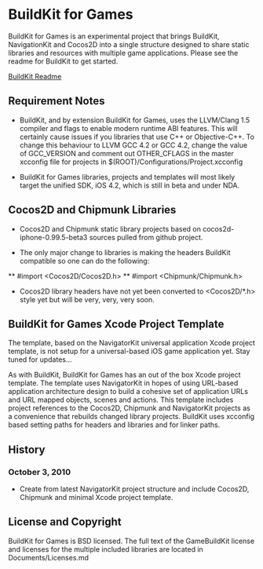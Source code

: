 
# BuildKit for Games

BuildKit for Games is an experimental project that brings BuildKit, NavigationKit and Cocos2D into a single structure designed to share static libraries and resources with multiple game applications. Please see the readme for BuildKit to get started.

[BuildKit Readme](http://github.com/davidmorford/BuildKit/blob/master/Readme.md)

## Requirement Notes

* BuildKit, and by extension BuildKit for Games, uses the LLVM/Clang 1.5 compiler and flags to enable modern runtime ABI features. This will certainly cause issues if you libraries that use C++ or Objective-C++. To change this behaviour  to LLVM GCC 4.2 or GCC 4.2, change the value of GCC_VERSION and comment out OTHER_CFLAGS in the master xcconfig file for projects in $(ROOT)/Configurations/Project.xcconfig

* BuildKit for Games libraries, projects and templates will most likely target the unified SDK, iOS 4.2, which is still in beta and under NDA.


## Cocos2D and Chipmunk Libraries

* Cocos2D and Chipmunk static library projects based on cocos2d-iphone-0.99.5-beta3 sources pulled from github project.

* The only major change to libraries is making the headers BuildKit compatible so one can do the following:

** #import <Cocos2D/Cocos2D.h>
** #import <Chipmunk/Chipmunk.h>

* Cocos2D library headers have not yet been converted to <Cocos2D/*.h> style yet but will be very, very, very soon.


## BuildKit for Games Xcode Project Template

The template, based on the NavigatorKit universal application Xcode project template, is not setup for a universal-based iOS game application yet. Stay tuned for updates…

As with BuildKit, BuildKit for Games has an out of the box Xcode project template. The template uses NavigatorKit in hopes of using URL-based application architecture design to build a cohesive set of application URLs and URL mapped objects, scenes and actions. This template includes project references to the Cocos2D, Chipmunk and NavigatorKit projects as a convenience that rebuilds changed library projects. BuildKit uses xcconfig based setting paths for headers and libraries and for linker paths.

 
## History

### October 3, 2010

* Create from latest NavigatorKit project structure and include Cocos2D, Chipmunk and minimal Xcode project template.


## License and Copyright

BuildKit for Games is BSD licensed. The full text of the GameBuildKit license and licenses for the multiple included libraries are located in Documents/Licenses.md

